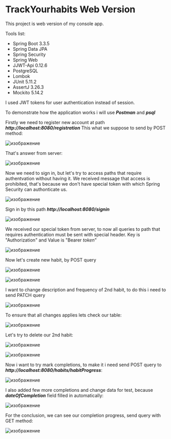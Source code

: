 # TrackYourhabits Web Version

This project is web version of my console app.

Tools list:
 - Spring Boot 3.3.5
 - Spring Data JPA
 - Spring Security
 - Spring Web
 - JJWT-Api 0.12.6
 - PostgreSQL
 - Lombok
 - JUnit 5.11.2
 - AssertJ 3.26.3
 - Mockito 5.14.2

I used JWT tokens for user authentication instead of session.

To demonstrate how the application works i will use ***Postman*** and ***psql***

Firstly we need to register new account at path ***http://localhost:8080/registration***
This what we suppose to send by POST method:

![изображение](https://github.com/user-attachments/assets/b6422dd3-23c4-4576-ba89-d487c64011ff)

That's answer from server:

![изображение](https://github.com/user-attachments/assets/c4f3f3b4-f920-406a-83dc-02e4bbe60d58)

Now we need to sign in, but let's try to access paths that require authentvation without having it.
We received message that access is prohibited, that's because we don't have special token with which Spring Security can authonticate us.

![изображение](https://github.com/user-attachments/assets/04e72db5-07c1-4048-a471-771a93762fb4)

Sign in by this path ***http://localhost:8080/signin***

![изображение](https://github.com/user-attachments/assets/4d0db046-6b55-4a30-980f-fc1a63ce03b7)

We received our special token from server, to now all queries to path that requires authentication must be sent with special header. Key is "Authorization" and Value is "Bearer $token$"

![изображение](https://github.com/user-attachments/assets/4539a58e-25bb-49dd-801b-c4b299a63394)

Now let's create new habit, by POST query

![изображение](https://github.com/user-attachments/assets/86162aa8-cbf9-4f28-a53c-65fc82f58b7d)

![изображение](https://github.com/user-attachments/assets/621e087e-ddf9-4696-9000-aee9c492afe1)

I want to change description and frequency of 2nd habit, to do this i need to send PATCH query

![изображение](https://github.com/user-attachments/assets/530d9b28-a431-4f9a-9588-eb0789eea5b0)

To ensure that all changes applies lets check our table:

![изображение](https://github.com/user-attachments/assets/7cb13a21-31c8-4bd2-9c16-aa44b69f574f)

Let's try to delete our 2nd habit:

![изображение](https://github.com/user-attachments/assets/5e2517b9-25e5-4b6d-9143-d187b43bbf0e)

![изображение](https://github.com/user-attachments/assets/096efbe0-3cdf-44db-855d-7953b342ee26)

Now i want to try mark completions, to make it i need send POST query to ***http://localhost:8080/habits/habitProgress***:

![изображение](https://github.com/user-attachments/assets/21845509-4778-4a9c-baeb-e564fca735d9)

I also added few more completions and change data for test, because ***dateOfCompletion*** field filled in automatically:

![изображение](https://github.com/user-attachments/assets/e29c358d-5f21-4d9e-85a8-8165ee21402c)
 
For the conclusion, we can see our completion progress, send query with GET method:

![изображение](https://github.com/user-attachments/assets/e143c883-f8bb-4bb2-9b76-5eb14ad3f732)
